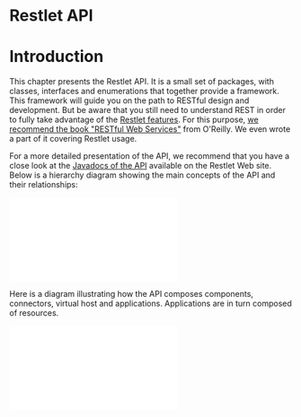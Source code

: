 Restlet API
===========

Introduction
============

This chapter presents the Restlet API. It is a small set of packages,
with classes, interfaces and enumerations that together provide a
framework. This framework will guide you on the path to RESTful design
and development. But be aware that you still need to understand REST in
order to fully take advantage of the [Restlet
features](http://web.archive.org/web/20111201160659/http://www.restlet.org/about/features).
For this purpose, [we recommend the book "RESTful Web
Services"](http://web.archive.org/web/20111201160659/http://www.restlet.org/documentation/books)
from O'Reilly. We even wrote a part of it covering Restlet usage.

For a more detailed presentation of the API, we recommend that you have
a close look at the [Javadocs of the
API](http://web.archive.org/web/20111201160659/http://www.restlet.org/documentation/2.0/jse/api/)
available on the Restlet Web site. Below is a hierarchy diagram showing
the main concepts of the API and their relationships:

![restlets](Restlet%20API-27_files/restlets.html "restlets")

Here is a diagram illustrating how the API composes components,
connectors, virtual host and applications. Applications are in turn
composed of resources.

![tutorial05](Restlet%20API-27_files/tutorial05.html "tutorial05")

